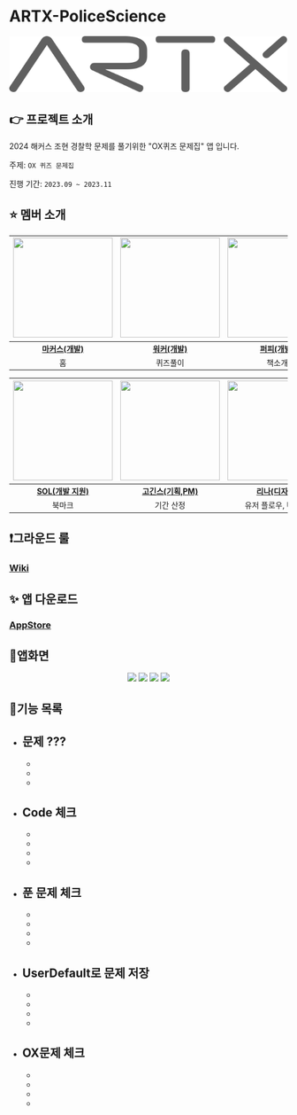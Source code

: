 # ARTX-PoliceScience
![ex_screenshot](./img/artx_logo_gray.svg)

## 👉 프로젝트 소개

2024 해커스 조현 경찰학 문제를 풀기위한 "OX퀴즈 문제집" 앱 입니다. 

주제: `OX 퀴즈 문제집`

진행 기간: `2023.09 ~ 2023.11`

## ⭐ 멤버 소개
<div align="center">

| <img src="https://avatars.githubusercontent.com/u/115053126?v=4" width="180" height="180"> | <img src="https://avatars.githubusercontent.com/u/119108929?v=4" width="180" height="180"> | <img src="https://avatars.githubusercontent.com/u/20789760?v=4" width="180" height="180"> | <img src="https://avatars.githubusercontent.com/u/101121953?v=4" width="180" height="180"> |
|:-----------------------------------------------------------:|:------------------------------------------------------------:|:--------------------------------------------------------------:|:-----------------------------------------------------------:|
|        [**마커스(개발)**](https://github.com/Medi0202)         |          [**워커(개발)**](https://github.com/LIM-YUSANG)          |           [**퍼피(개발)**](https://github.com/ApplePod)           |        [**N.D(개발)**](https://github.com/sangyong-99)         |
|        홈         |          퀴즈풀이         |           책소개           |        홈, 셋팅        |


| <img src="https://avatars.githubusercontent.com/u/86761640?v=4" width="180" height="180"> | <img src="" width="180" height="180"> | <img src="" width="180" height="180"> |
|:-------------------------------------------------------------------:|:-------------------------------------------------------------------:|:-------------------------------------------------------------:|
| [**SOL(개발 지원)**](https://github.com/HansolWorld) | [**고긴스(기획,PM)**]()                    | [**리나(디자인)**]()                 |
|           북마크          |           기간 산정           |   유저 플로우, UX, UI                |

</div>

## ❗️그라운드 룰
### [Wiki](https://github.com/sangyong-99/Team-ARTX-PoliceScience/wiki/%EA%B7%B8%EB%9D%BC%EC%9A%B4%EB%93%9C-%EB%A3%B0)

## ✨ 앱 다운로드
### [AppStore]( ???? )

## 📱앱화면
<div align="center">
<img src="https://github.com/sangyong-99/Team-ARTX-PoliceScience/assets/86761640/dd002967-77c8-4c7b-bbc3-65ffad01760c"> <img src="https://github.com/sangyong-99/Team-ARTX-PoliceScience/assets/86761640/fa5c96fb-10f9-41cc-a8d6-744d3c922be3"> <img src="https://github.com/sangyong-99/Team-ARTX-PoliceScience/assets/86761640/bcc6dc18-b1f9-447d-8fc8-9d154660a9db"> <img src="https://github.com/sangyong-99/Team-ARTX-PoliceScience/assets/86761640/41f98720-e34c-4394-9f1e-89c46cd0155f">
</div>

## 📘기능 목록
- **문제 ???**
  - 
  - 
  - 
  - 
- **Code 체크**
  -
  -
  - 
  - 
  -
- **푼 문제 체크**
  -
  -
  - 
  - 
  -
- **UserDefault로 문제 저장**
  -
  -
  - 
  - 
  -
- **OX문제 체크**
  -
  -
  - 
  - 
  -
